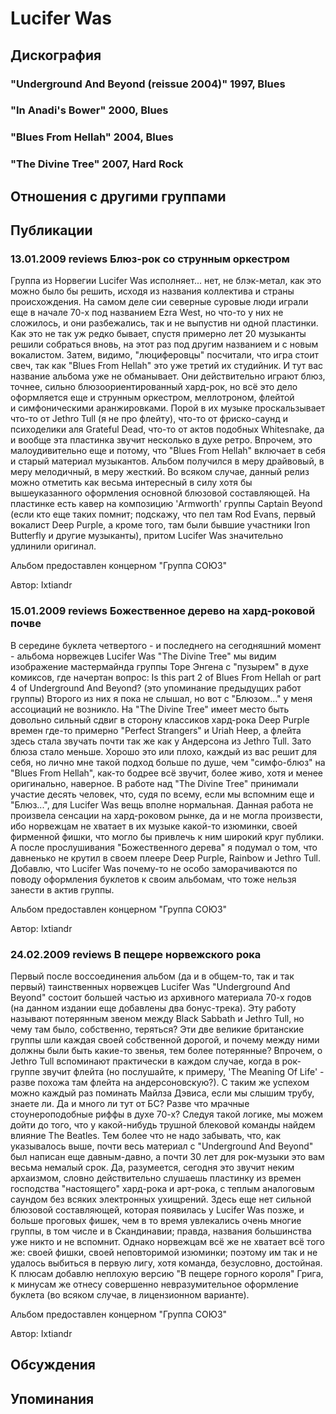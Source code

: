 # Lucifer Was



## Дискография

### "Underground And Beyond (reissue 2004)" 1997, Blues



### "In Anadi's Bower" 2000, Blues



### "Blues From Hellah" 2004, Blues



### "The Divine Tree" 2007, Hard Rock




## Отношения с другими группами


## Публикации

### 13.01.2009 reviews Блюз-рок со струнным оркестром

<P>Группа из Норвегии Lucifer Was исполняет... нет, не блэк-метал, как это можно было бы решить, исходя из названия коллектива и страны происхождения. На самом деле сии северные суровые люди играли еще в начале 70-х под названием Ezra West, но что-то у них не сложилось, и они разбежались, так и не выпустив ни одной пластинки. Как это не так уж редко бывает, спустя примерно лет 20 музыканты решили собраться вновь, на этот раз под другим названием и с новым вокалистом. Затем, видимо, "люциферовцы" посчитали, что игра стоит свеч, так как "Blues From Hellah" это уже третий их студийник. И тут вас название альбома уже не обманывает. Они действительно играют блюз, точнее, сильно блюзоориентированный хард-рок, но всё это дело оформляется еще и струнным оркестром, меллотроном, флейтой и&nbsp;симфоническими аранжировками. Порой в их музыке проскальзывает что-то от Jethro Tull (я не про флейту), что-то от фриско-саунд и психоделики&nbsp;аля Grateful Dead, что-то от актов подобных Whitesnake, да и вообще эта пластинка звучит несколько в духе ретро. Впрочем, это малоудивительно еще и потому, что "Blues From Hellah" включает в себя и старый материал музыкантов. Альбом получился в меру драйвовый, в меру мелодичный, в меру жесткий. Во всяком случае, данный релиз можно отметить как весьма интересный в силу хотя бы вышеуказанного оформления основной блюзовой составляющей. На пластинке есть кавер на&nbsp;композицию 'Armworth' группы Captain Beyond (если кто еще таких помнит; подскажу, что пел там Rod Evans, первый вокалист&nbsp;Deep Purple, а кроме того, там были бывшие участники Iron Butterfly и другие музыканты), притом Lucifer Was значительно удлинили оригинал.</P>
<P>Альбом предоставлен концерном "Группа СОЮЗ"</P>
Автор: Ixtiandr

### 15.01.2009 reviews Божественное дерево на хард-роковой почве

<P>В середине буклета четвертого - и последнего на сегодняшний момент - альбома норвежцев Lucifer Was "The Divine Tree" мы видим изображение мастермайнда группы Торе Энгена с "пузырем" в духе комиксов, где начертан вопрос: Is this part 2 of Blues From Hellah or part 4 of Underground And Beyond? (это упоминание предыдущих работ группы) Второго из них я пока не слышал, но вот с "Блюзом..." у меня ассоциаций не возникло. На "The Divine Tree" имеет место быть довольно сильный сдвиг в сторону классиков хард-рока Deep Purple времен где-то примерно "Perfect Strangers" и Uriah Heep, а флейта здесь стала звучать почти так же как у Андерсона из Jethro Tull. Зато блюза стало меньше. Хорошо это или плохо, каждый из вас решит для себя, но лично мне такой подход больше по душе, чем "симфо-блюз" на "Blues From Hellah", как-то бодрее всё звучит, более живо, хотя и менее оригинально, наверное. В работе над "The Divine Tree" принимали участие десять человек, что, судя по всему, если мы вспомним еще и "Блюз...", для Lucifer Was вещь вполне нормальная. Данная работа не произвела сенсации на хард-роковом рынке,&nbsp;да и не могла произвести, ибо норвежцам не хватает в их музыке какой-то изюминки, своей фирменной фишки, что могло бы привлечь к ним широкий круг публики. А после прослушивания "Божественного дерева" я подумал о том, что давненько не крутил в своем плеере Deep Purple, Rainbow и Jethro Tull. Добавлю, что Lucifer Was почему-то не особо заморачиваются по поводу оформления буклетов к своим альбомам, что тоже нельзя занести в актив группы.</P>
<P>Альбом предоставлен концерном "Группа СОЮЗ"</P>
Автор: Ixtiandr

### 24.02.2009 reviews В пещере норвежского рока

<P>Первый после воссоединения альбом (да и в общем-то, так и так первый) таинственных норвежцев Lucifer Was "Underground And Beyond" состоит большей частью из архивного материала 70-х годов (на данном издании еще добавлены два бонус-трека). Эту работу называют потерянным звеном между Black Sabbath и Jethro Tull, но чему там было, собственно, теряться? Эти две великие британские группы шли каждая своей собственной дорогой, и почему между ними должны были быть какие-то звенья, тем более потерянные? Впрочем, о Jethro Tull вспоминают практически в каждом случае, когда в рок-группе звучит флейта (но послушайте, к примеру, 'The Meaning Of Life' - разве похожа там флейта на андерсоновскую?). С таким же успехом можно каждый раз поминать Майлза Дэвиса, если мы слышим трубу, знаете ли. Да и много ли тут от БС? Разве что мрачные стоунероподобные риффы в духе 70-х? Следуя такой логике, мы можем дойти до того, что у какой-нибудь трушной блековой команды найдем влияние The Beatles. Тем более что не надо забывать, что, как указывалось выше, почти весь материал с "Underground And Beyond" был написан еще давным-давно, а почти 30 лет для рок-музыки это вам весьма немалый срок. Да, разумеется, сегодня это звучит неким архаизмом, словно действительно слушаешь пластинку из времен господства "настоящего" хард-рока и арт-рока, с теплым аналоговым саундом без всяких электронных ухищрений. Здесь еще нет сильной блюзовой составляющей, которая появилась у Lucifer Was позже, и больше проговых фишек, чем в то время увлекались очень многие группы, в том числе и в Скандинавии; правда, названия большинства уже никто и не вспомнит. Однако норвежцам всё же не хватает всё того же: своей фишки, своей неповторимой изюминки; поэтому&nbsp;им так и не удалось выбиться в первую лигу, хотя команда, безусловно, достойная. К плюсам добавлю неплохую версию "В пещере горного короля" Грига, к минусам же отнесу совершенно невразумительное оформление буклета (во всяком случае, в лицензионном варианте).</P>
<P>Альбом предоставлен концерном "Группа СОЮЗ"</P>
Автор: Ixtiandr


## Обсуждения


## Упоминания

